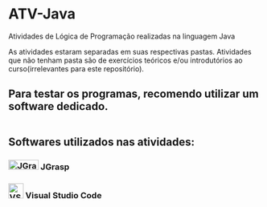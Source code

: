 # ATV-Java
Atividades de Lógica de Programação realizadas na linguagem Java

As atividades estaram separadas em suas respectivas pastas.
Atividades que não tenham pasta são de exercícios teóricos e/ou introdutórios ao curso(irrelevantes para este repositório).

<h2>Para testar os programas, recomendo utilizar um software dedicado.
  <br><br>
  <p>Softwares utilizados nas atividades:</p></h2>
<h3><img src="https://i0.wp.com/www.filehippofile.com/wp-content/uploads/2019/01/jGRASP.jpg?fit=928%2C279&ssl=1" alt="JGrasp" width="60" height="20"> JGrasp</h3>
<h3><img src="https://w7.pngwing.com/pngs/512/824/png-transparent-visual-studio-code-hd-logo-thumbnail.png" alt="VS Code" width= "30" height="30"> Visual Studio Code</h3>
